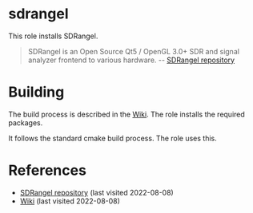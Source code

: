 # sdrangel

This role installs SDRangel.

<!--more-->

> SDRangel is an Open Source Qt5 / OpenGL 3.0+ SDR and signal analyzer frontend to various hardware.
> -- [SDRangel repository][1]

# Building

The build process is described in the [Wiki][2]. The role installs the required packages.

It follows the standard cmake build process. The role uses this.

# References

- [SDRangel repository][1] (last visited 2022-08-08)
- [Wiki][2] (last visited 2022-08-08)

[1]: https://github.com/f4exb/SDRangel
[2]: https://github.com/f4exb/sdrangel/wiki/Compile-from-source-in-Linux
